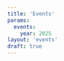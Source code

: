 ```yaml
---
title: 'Events'
params:
  events:
    year: 2025
layout: 'events'
draft: true
---
```

<!--
  SPDX-FileCopyrightText: 2025 OASIS CSAF TC
  SPDX-License-Identifier: LicenseRef-OASIS-CSAF-TC-License
-->
